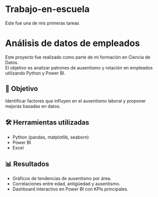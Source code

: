 # Trabajo-en-escuela
Este fue una de mis primeras tareas
# Análisis de datos de empleados

Este proyecto fue realizado como parte de mi formación en Ciencia de Datos.  
El objetivo es analizar patrones de ausentismo y rotación en empleados utilizando Python y Power BI.

## 🧠 Objetivo
Identificar factores que influyen en el ausentismo laboral y proponer mejoras basadas en datos.

## 🛠️ Herramientas utilizadas
- Python (pandas, matplotlib, seaborn)
- Power BI
- Excel

## 📊 Resultados
- Gráficos de tendencias de ausentismo por área.
- Correlaciones entre edad, antigüedad y ausentismo.
- Dashboard interactivo en Power BI con KPIs principales.
